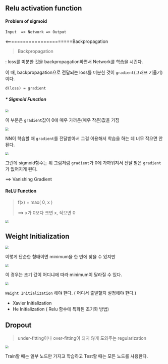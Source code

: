 ## Relu activation function

#### Problem of sigmoid

```Input  => Network => Output```

<=======================Backpropagation

> Backpropagation

: loss를 미분한 것을 backpropagation하면서 Network를 학습을 시킨다.

이 때, backpropagation으로 전달되는 loss를 미분한 것이 ```gradient```(그래프 기울기)이다.

```d(loss) = gradient```

##### * Sigmoid Function



<img src="/image/10_1.png" style="zoom:60%;" /> 

이 부분은 ```gradient```값이 0에 매우 가까운(매우 작은)값을 가짐

<img src="/image/d.png" style="zoom:60%;" />

NN이 학습할 때 ```gradient```를 전달받아서 그걸 이용해서 학습을 하는 데 너무 작으면 안 된다.

<img src="/image/d.png" style="zoom:60%;" />

그런데 sigmoid함수는 위 그림처럼 ```gradient```가 0에 가까워져서 전달 받은 ```gradient```가 없어지게 된다. 

 ==> Vanishing Gradient



#### ReLU Function

>  f(x) = max( 0, x )
>
> ==> x가 0보다 크면 x, 작으면 0

<img src="/image/10_2.png" style="zoom:60%;" />

## Weight Initialization

<img src="/image/10_3.png" style="zoom:60%;" />

이렇게 단순한 형태이면 minimum을 한 번에 찾을 수 있지만

<img src="/image/10_4.png" style="zoom:60%;" />

이 경우는 초기 값이 어디냐에 따라 minimum이 달라질 수 있다.

<img src="/image/d.png" style="zoom:60%;" />

```Weight Initialization``` 해야 한다. ( 어디서 출발할지 설정해야 한다.)

- Xavier Initialization
- He Initialization ( Relu 함수에 특화된 초기화 방법)



## Dropout

> under-fitting이나 over-fitting이 되지 않게  도와주는 regularization

<img src="/image/10_5.png" style="zoom:60%;" />

Train할 때는 일부 노드만 가지고 학습하고 Test할 때는 모든 노드를 사용한다.